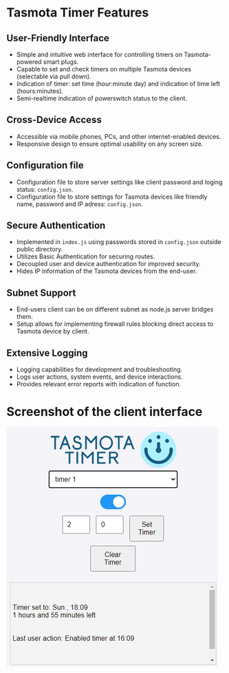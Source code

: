 # Tasmota Timer Features

## User-Friendly Interface
- Simple and intuitive web interface for controlling timers on Tasmota-powered smart plugs.
- Capable to set and check timers on multiple Tasmota devices (selectable via pull down).
- Indication of timer: set time (hour:minute day) and indication of time left (hours:minutes).
- Semi-realtime indication of powerswitch status to the client.

## Cross-Device Access
- Accessible via mobile phones, PCs, and other internet-enabled devices.
- Responsive design to ensure optimal usability on any screen size.

## Configuration file
- Configuration file to store server settings like client password and loging status: `config.json`.
- Configuration file to store settings for Tasmota devices like friendly name, password and IP adress: `config.json`.

## Secure Authentication
- Implemented in `index.js` using passwords stored in `config.json` outside public directory.
- Utilizes Basic Authentication for securing routes.
- Decoupled user and device authentication for improved security.
- Hides IP information of the Tasmota devices from the end-user.

## Subnet Support
- End-users client can be on different subnet as node.js server bridges them.
- Setup allows for implementing firewall rules blocking direct access to Tasmota device by client.

## Extensive Logging
- Logging capabilities for development and troubleshooting.
- Logs user actions, system events, and device interactions.
- Provides relevant error reports with indication of function.

# Screenshot of the client interface

<img src="images/view_tasmota_timer.png">
